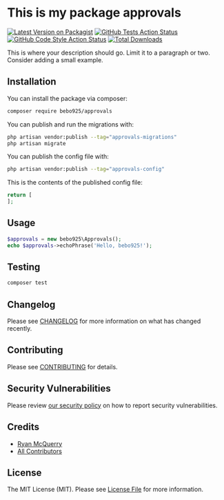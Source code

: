 # This is my package approvals

[![Latest Version on Packagist](https://img.shields.io/packagist/v/bebo925/approvals.svg?style=flat-square)](https://packagist.org/packages/bebo925/approvals)
[![GitHub Tests Action Status](https://img.shields.io/github/actions/workflow/status/bebo925/approvals/run-tests.yml?branch=main&label=tests&style=flat-square)](https://github.com/bebo925/approvals/actions?query=workflow%3Arun-tests+branch%3Amain)
[![GitHub Code Style Action Status](https://img.shields.io/github/actions/workflow/status/bebo925/approvals/fix-php-code-style-issues.yml?branch=main&label=code%20style&style=flat-square)](https://github.com/bebo925/approvals/actions?query=workflow%3A"Fix+PHP+code+style+issues"+branch%3Amain)
[![Total Downloads](https://img.shields.io/packagist/dt/bebo925/approvals.svg?style=flat-square)](https://packagist.org/packages/bebo925/approvals)

This is where your description should go. Limit it to a paragraph or two. Consider adding a small example.

## Installation

You can install the package via composer:

```bash
composer require bebo925/approvals
```

You can publish and run the migrations with:

```bash
php artisan vendor:publish --tag="approvals-migrations"
php artisan migrate
```

You can publish the config file with:

```bash
php artisan vendor:publish --tag="approvals-config"
```

This is the contents of the published config file:

```php
return [
];
```

## Usage

```php
$approvals = new bebo925\Approvals();
echo $approvals->echoPhrase('Hello, bebo925!');
```

## Testing

```bash
composer test
```

## Changelog

Please see [CHANGELOG](CHANGELOG.md) for more information on what has changed recently.

## Contributing

Please see [CONTRIBUTING](CONTRIBUTING.md) for details.

## Security Vulnerabilities

Please review [our security policy](../../security/policy) on how to report security vulnerabilities.

## Credits

-   [Ryan McQuerry](https://github.com/bebo925)
-   [All Contributors](../../contributors)

## License

The MIT License (MIT). Please see [License File](LICENSE.md) for more information.
